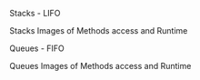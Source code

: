 Stacks - LIFO

Stacks Images of Methods access and Runtime

Queues - FIFO

Queues Images of Methods access and Runtime
